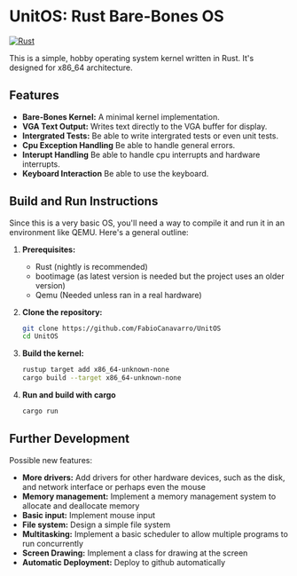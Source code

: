 # UnitOS: Rust Bare-Bones OS

[![Rust](https://github.com/FabioCanavarro/UnitOS/actions/workflows/rust.yml/badge.svg)](https://github.com/FabioCanavarro/UnitOS/actions/workflows/rust.yml)

This is a simple, hobby operating system kernel written in Rust. It's designed for x86_64 architecture.

## Features

* **Bare-Bones Kernel:** A minimal kernel implementation.
* **VGA Text Output:** Writes text directly to the VGA buffer for display.
* **Intergrated Tests:** Be able to write intergrated tests or even unit tests.
* **Cpu Exception Handling** Be able to handle general errors.
* **Interupt Handling** Be able to handle cpu interrupts and hardware interrupts.
* **Keyboard Interaction** Be able to use the keyboard.

## Build and Run Instructions

Since this is a very basic OS, you'll need a way to compile it and run it in an environment like QEMU. Here's a general outline:

1.  **Prerequisites:**
    * Rust (nightly is recommended)
    * bootimage (as latest version is needed but the project uses an older version)
    * Qemu (Needed unless ran in a real hardware)

2.  **Clone the repository:**
    ```bash
    git clone https://github.com/FabioCanavarro/UnitOS
    cd UnitOS
    ```

3.  **Build the kernel:**
    ```bash
    rustup target add x86_64-unknown-none
    cargo build --target x86_64-unknown-none
    ```

4. **Run and build with cargo**
   ```bash
   cargo run
   ```

##  Further Development

Possible new features:
* **More drivers:** Add drivers for other hardware devices, such as the disk, and network interface or perhaps even the mouse
* **Memory management:** Implement a memory management system to allocate and deallocate memory
* **Basic input:** Implement mouse input
* **File system:** Design a simple file system
* **Multitasking:** Implement a basic scheduler to allow multiple programs to run concurrently
* **Screen Drawing:** Implement a class for drawing at the screen
* **Automatic Deployment:** Deploy to github automatically


